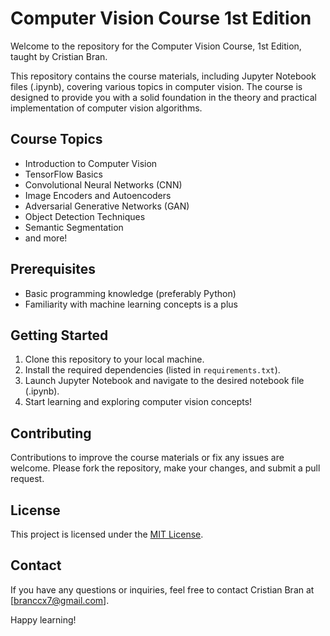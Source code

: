 # Computer Vision Course 1st Edition

Welcome to the repository for the Computer Vision Course, 1st Edition, taught by Cristian Bran.

This repository contains the course materials, including Jupyter Notebook files (.ipynb), covering various topics in computer vision. The course is designed to provide you with a solid foundation in the theory and practical implementation of computer vision algorithms.

## Course Topics
- Introduction to Computer Vision
- TensorFlow Basics
- Convolutional Neural Networks (CNN)
- Image Encoders and Autoencoders
- Adversarial Generative Networks (GAN)
- Object Detection Techniques
- Semantic Segmentation
- and more!

## Prerequisites
- Basic programming knowledge (preferably Python)
- Familiarity with machine learning concepts is a plus

## Getting Started
1. Clone this repository to your local machine.
2. Install the required dependencies (listed in `requirements.txt`).
3. Launch Jupyter Notebook and navigate to the desired notebook file (.ipynb).
4. Start learning and exploring computer vision concepts!

## Contributing
Contributions to improve the course materials or fix any issues are welcome. Please fork the repository, make your changes, and submit a pull request.

## License
This project is licensed under the [MIT License](LICENSE).

## Contact
If you have any questions or inquiries, feel free to contact Cristian Bran at [branccx7@gmail.com].

Happy learning!

